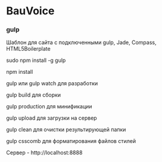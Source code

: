 BauVoice
=====================

### gulp

Шаблон для сайта с подключенными gulp, Jade, Compass, HTML5Boilerplate

sudo npm install -g gulp

npm install

gulp или gulp watch для разработки

gulp build для сборки

gulp production для минификации

gulp upload для загрузки на сервер

gulp clean для очистки результирующей папки

gulp csscomb для форматирования файлов стилей

Сервер - http://localhost:8888